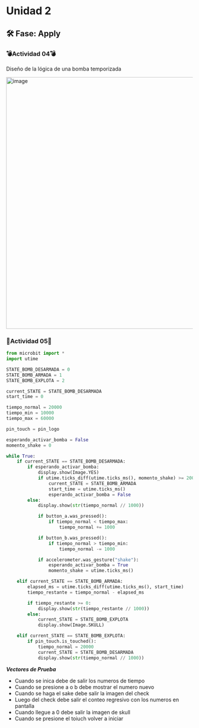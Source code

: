 # Unidad 2


## 🛠 Fase: Apply

### 💣Actividad 04💣

Diseño de la lógica de una bomba temporizada

<img width="637" height="680" alt="image" src="https://github.com/user-attachments/assets/81af2160-66f8-4b6b-a457-54d9018ac029" />



### 🧨Actividad 05🧨

``` py
from microbit import *
import utime

STATE_BOMB_DESARMADA = 0
STATE_BOMB_ARMADA = 1
STATE_BOMB_EXPLOTA = 2

current_STATE = STATE_BOMB_DESARMADA
start_time = 0

tiempo_normal = 20000
tiempo_min = 10000
tiempo_max = 60000

pin_touch = pin_logo

esperando_activar_bomba = False
momento_shake = 0

while True:
    if current_STATE == STATE_BOMB_DESARMADA:
        if esperando_activar_bomba:
            display.show(Image.YES)
            if utime.ticks_diff(utime.ticks_ms(), momento_shake) >= 2000:
                current_STATE = STATE_BOMB_ARMADA
                start_time = utime.ticks_ms()
                esperando_activar_bomba = False
        else:
            display.show(str(tiempo_normal // 1000))

            if button_a.was_pressed():
                if tiempo_normal < tiempo_max:
                    tiempo_normal += 1000

            if button_b.was_pressed():
                if tiempo_normal > tiempo_min:
                    tiempo_normal -= 1000

            if accelerometer.was_gesture("shake"):
                esperando_activar_bomba = True
                momento_shake = utime.ticks_ms()

    elif current_STATE == STATE_BOMB_ARMADA:
        elapsed_ms = utime.ticks_diff(utime.ticks_ms(), start_time)
        tiempo_restante = tiempo_normal - elapsed_ms

        if tiempo_restante >= 0:
            display.show(str(tiempo_restante // 1000))
        else:
            current_STATE = STATE_BOMB_EXPLOTA
            display.show(Image.SKULL)

    elif current_STATE == STATE_BOMB_EXPLOTA:
        if pin_touch.is_touched():
            tiempo_normal = 20000
            current_STATE = STATE_BOMB_DESARMADA
            display.show(str(tiempo_normal // 1000))

```

***Vectores de Prueba*** 
- Cuando se inica debe de salir los numeros de tiempo 
- Cuando se presione a o b debe mostrar el numero nuevo
- Cuando se haga el sake debe salir la imagen del check
- Luego del check debe salir el conteo regresivo con los numeros en pantalla
- Cuando llegue a 0 debe salir la imagen de skull
- Cuando se presione el toiuch volver a iniciar 

